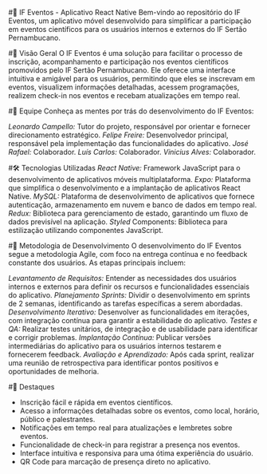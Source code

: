 #📱 IF Eventos - Aplicativo React Native
Bem-vindo ao repositório do IF Eventos, um aplicativo móvel desenvolvido para simplificar a participação em eventos científicos para os usuários internos e externos do IF Sertão Pernambucano.

#🚀 Visão Geral
O IF Eventos é uma solução para facilitar o processo de inscrição, acompanhamento e participação nos eventos científicos promovidos pelo IF Sertão Pernambucano. Ele oferece uma interface intuitiva e amigável para os usuários, permitindo que eles se inscrevam em eventos, visualizem informações detalhadas, acessem programações, realizem check-in nos eventos e recebam atualizações em tempo real.

#👥 Equipe
Conheça as mentes por trás do desenvolvimento do IF Eventos:

*Leonardo Campello:* Tutor do projeto, responsável por orientar e fornecer direcionamento estratégico.
*Felipe Freire:* Desenvolvedor principal, responsável pela implementação das funcionalidades do aplicativo.
*José Rafael:* Colaborador.
*Luís Carlos:* Colaborador.
*Vinicius Alves:* Colaborador.

#🛠️ Tecnologias Utilizadas
*React Native:* Framework JavaScript para o desenvolvimento de aplicativos móveis multiplataforma.
*Expo:* Plataforma que simplifica o desenvolvimento e a implantação de aplicativos React Native.
*MySQL:* Plataforma de desenvolvimento de aplicativos que fornece autenticação, armazenamento em nuvem e banco de dados em tempo real.
*Redux:* Biblioteca para gerenciamento de estado, garantindo um fluxo de dados previsível na aplicação.
*Styled* Components: Biblioteca para estilização utilizando componentes JavaScript.

#📝 Metodologia de Desenvolvimento
O desenvolvimento do IF Eventos segue a metodologia Agile, com foco na entrega contínua e no feedback constante dos usuários. As etapas principais incluem:

*Levantamento de Requisitos:* Entender as necessidades dos usuários internos e externos para definir os recursos e funcionalidades essenciais do aplicativo.
*Planejamento Sprints:* Dividir o desenvolvimento em sprints de 2 semanas, identificando as tarefas específicas a serem abordadas.
*Desenvolvimento Iterativo:* Desenvolver as funcionalidades em iterações, com integração contínua para garantir a estabilidade do aplicativo.
*Testes e QA:* Realizar testes unitários, de integração e de usabilidade para identificar e corrigir problemas.
*Implantação Contínua:* Publicar versões intermediárias do aplicativo para os usuários internos testarem e fornecerem feedback.
*Avaliação e Aprendizado:* Após cada sprint, realizar uma reunião de retrospectiva para identificar pontos positivos e oportunidades de melhoria.

#🌟 Destaques
- Inscrição fácil e rápida em eventos científicos.
- Acesso a informações detalhadas sobre os eventos, como local, horário, público e palestrantes.
- Notificações em tempo real para atualizações e lembretes sobre eventos.
- Funcionalidade de check-in para registrar a presença nos eventos.
- Interface intuitiva e responsiva para uma ótima experiência do usuário.
- QR Code para marcação de presença direto no aplicativo.
